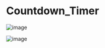 # Countdown_Timer

![image](https://github.com/Pramod2021-24IT/Countdown_Timer/assets/95674009/b5ba21d4-dd4e-4e98-8291-9040275ee29a)


![image](https://github.com/Pramod2021-24IT/Countdown_Timer/assets/95674009/9778bad3-6cd4-4f88-a7c8-9720686c4956)



